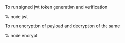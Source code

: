To run signed jwt token generation and verification

% node jwt

To run encryption of payload and decryption of the same

% node encrypt